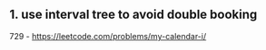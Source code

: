 ## 1. use interval tree to avoid double booking

729 - https://leetcode.com/problems/my-calendar-i/
